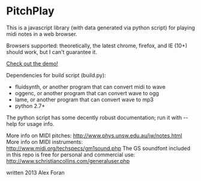 PitchPlay
==========
This is a javascript library (with data generated via python script) for playing midi notes in a web browser.

Browsers supported: theoretically, the latest chrome, firefox, and IE (10+) should work, but I can't guarantee it.

[Check out the demo!](http://alexforan.com/pitchplay-js/)

Dependencies for build script (build.py):
- fluidsynth, or another program that can convert midi to wave
- oggenc, or another program that can convert wave to ogg
- lame, or another program that can convert wave to mp3
- python 2.7+

The python script has some decently robust documentation; run it with --help for usage info.

More info on MIDI pitches: http://www.phys.unsw.edu.au/jw/notes.html
More info on MIDI instruments: http://www.midi.org/techspecs/gm1sound.php
The GS soundfont included in this repo is free for personal and commercial use: http://www.schristiancollins.com/generaluser.php

written 2013 Alex Foran
